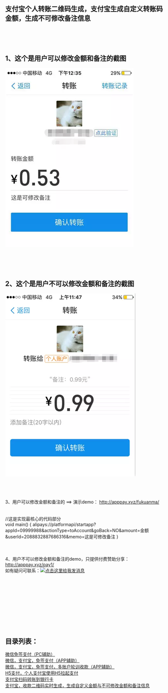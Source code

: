 支付宝个人转账二维码生成，支付宝生成自定义转账码金额，生成不可修改备注信息
-

<br/>
<br/>
<br/>

1、这个是用户可以修改金额和备注的截图
-

![image](https://github.com/apppay/zhifubao/blob/master/11.png)
<br/>
<br/>
<br/>
<br/>
<br/>

2、这个是用户不可以修改金额和备注的截图
-

![image](https://github.com/apppay/zhifubao/blob/master/22.png)
<br/>
<br/>
<br/>
<br/>
<br/>
3、用户可以修改金额和备注的  ==>  演示demo： http://apppay.xyz/fukuanma/
<br/>
<br/>
<br/>
//这是实现最核心的代码部分<br>
void main()
{
alipays://platformapi/startapp?appId=09999988&actionType=toAccount&goBack=NO&amount=金额&userId=2088832887686316&memo=这是可修改备注
}
<br/>
<br/>
<br/>
<br/>
4、用户不可以修改金额和备注的demo，只提供付费赞助分享： http://apppay.xyz/pay1/
<br/>
如有疑问可联系：<a target="_blank" href="http://wpa.qq.com/msgrd?v=3&uin=754219009&site=qq&menu=yes"><img border="0" src="http://wpa.qq.com/pa?p=2:754219009:51" alt="点击这里给我发消息" title="点击这里给我发消息"/></a>
<br>
<br>
<br>
<br>
<br>
<br>
<br>
<br>
<br>
<br>
<br>
<h2>目录列表：</h2>
<a href="https://github.com/apppay/pc_pay">微信免签支付（PC辅助）</a><br>
<a href="https://github.com/apppay/pay">微信，支付宝，免签支付（APP辅助）</a><br>
<a href="https://github.com/apppay/ManyUsers">微信，支付宝，免签支付，多账户轮训收款（APP辅助）</a><br>
<a href="https://github.com/apppay/h5pay">H5支付，个人支付宝使用H5拉起支付</a><br>
<a href="https://github.com/apppay/zztoyh">支付宝扫码转账到银行卡</a><br>
<a href="https://github.com/apppay/zhifubao">支付宝，收款二维码实时生成，生成自定义金额与不可修改金额和备注信息</a><br>




